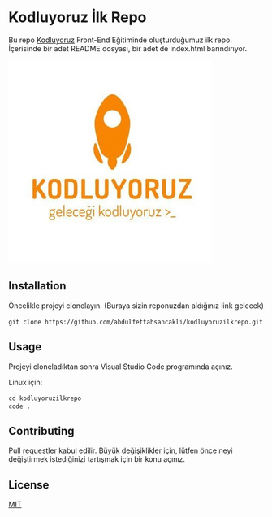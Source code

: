 # Kodluyoruz İlk Repo
Bu repo [Kodluyoruz](https://www.kodluyoruz.org/) Front-End Eğitiminde oluşturduğumuz ilk repo. İçerisinde bir adet README dosyası, bir adet de index.html barındırıyor.

![Kodluyoruz Logo](https://raw.githubusercontent.com/Kodluyoruz/taskforce/git/git/markdown-nedir-nasil-kullaniriz-/figures/kodluyoruz_logo.jpg)

## Installation
Öncelikle projeyi clonelayın. (Buraya sizin reponuzdan aldığınız link gelecek)

`git clone https://github.com/abdulfettahsancakli/kodluyoruzilkrepo.git`

## Usage
Projeyi cloneladıktan sonra Visual Studio Code programında açınız.

Linux için:

``` 
cd kodluyoruzilkrepo
code .
 ```

## Contributing
Pull requestler kabul edilir. Büyük değişiklikler için, lütfen önce neyi değiştirmek istediğinizi tartışmak için bir konu açınız.

## License
[MIT](https://choosealicense.com/licenses/mit/)